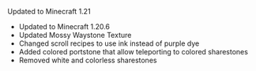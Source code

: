 Updated to Minecraft 1.21

- Updated to Minecraft 1.20.6
- Updated Mossy Waystone Texture
- Changed scroll recipes to use ink instead of purple dye
- Added colored portstone that allow teleporting to colored sharestones
- Removed white and colorless sharestones